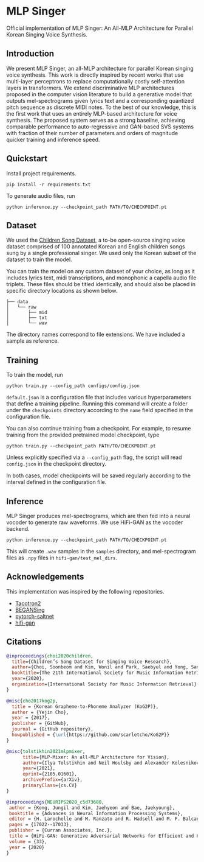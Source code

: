 # MLP Singer

Official implementation of MLP Singer: An All-MLP Architecture for Parallel Korean Singing Voice Synthesis.

## Introduction

We present MLP Singer, an all-MLP architecture for parallel Korean singing voice synthesis. This work is directly inspired by recent works that use multi-layer perceptrons to replace computationally costly self-attention layers in transformers. We extend discriminative MLP architectures proposed in the computer vision literature to build a generative model that outputs mel-spectrograms given lyrics text and a corresponding quantized pitch sequence as discrete MIDI notes. To the best of our knowledge, this is the first work that uses an entirely MLP-based architecture for voice synthesis. The proposed system serves as a strong baseline, achieving comparable performance to auto-regressive and GAN-based SVS systems with fraction of their number of parameters and orders of magnitude quicker training and inference speed.

## Quickstart

Install project requirements.

```
pip install -r requirements.txt
```

To generate audio files, run 

```
python inference.py --checkpoint_path PATH/TO/CHECKPOINT.pt
```

## Dataset

We used the [Children Song Dataset](https://github.com/emotiontts/emotiontts_open_db/tree/master/Dataset/CSD), a to-be open-source singing voice dataset comprised of 100 annotated Korean and English children songs sung by a single professional singer. We used only the Korean subset of the dataset to train the model.

You can train the model on any custom dataset of your choice, as long as it includes lyrics text, midi transcriptions, and monophonic a capella audio file triplets. These files should be titled identically, and should also be placed in specific directory locations as shown below.

```
├── data
│   └── raw
│       ├── mid
│       ├── txt
│       └── wav
```

The directory names correspond to file extensions. We have included a sample as reference.

## Training

To train the model, run

```
python train.py --config_path configs/config.json
```

`default.json` is a configuration file that includes various hyperparameters that define a training pipeline. Running this command will create a folder under the `checkpoints` directory according to the `name` field specified in the configuration file.

You can also continue training from a checkpoint. For example, to resume training from the provided pretrained model checkpoint, type

```
python train.py --checkpoint_path PATH/TO/CHECKPOINT.pt
```

Unless explicitly specified via a `--config_path` flag, the script will read `config.json` in the checkpoint directory. 

In both cases, model checkpoints will be saved regularly according to the interval defined in the configuration file. 

## Inference

MLP Singer produces mel-spectrograms, which are then fed into a neural vocoder to generate raw waveforms. We use HiFi-GAN as the vocoder backend. 

```
python inference.py --checkpoint_path PATH/TO/CHECKPOINT.pt
```

This will create `.wav` samples in the `samples` directory, and mel-spectrogram files as `.npy` files in `hifi-gan/test_mel_dirs`. 

## Acknowledgements

This implementation was inspired by the following repositories.

* [Tacotron2](https://github.com/NVIDIA/tacotron2)
* [BEGANSing](https://github.com/SoonbeomChoi/BEGANSing)
* [pytorch-saltnet](https://github.com/tugstugi/pytorch-saltnet)
* [hifi-gan](https://github.com/jik876/hifi-gan)


## Citations

```bibtex
@inproceedings{choi2020children,
  title={Children’s Song Dataset for Singing Voice Research},
  author={Choi, Soonbeom and Kim, Wonil and Park, Saebyul and Yong, Sangeon and Nam, Juhan},
  booktitle={The 21th International Society for Music Information Retrieval Conference (ISMIR)},
  year={2020},
  organization={International Society for Music Information Retrieval}
}
```

```bibtex
@misc{cho2017kog2p,
  title = {Korean Grapheme-to-Phoneme Analyzer (KoG2P)},
  author = {Yejin Cho},
  year = {2017},
  publisher = {GitHub},
  journal = {GitHub repository},
  howpublished = {\url{https://github.com/scarletcho/KoG2P}}
}
```

```bibtex
@misc{tolstikhin2021mlpmixer,
      title={MLP-Mixer: An all-MLP Architecture for Vision}, 
      author={Ilya Tolstikhin and Neil Houlsby and Alexander Kolesnikov and Lucas Beyer and Xiaohua Zhai and Thomas Unterthiner and Jessica Yung and Andreas Steiner and Daniel Keysers and Jakob Uszkoreit and Mario Lucic and Alexey Dosovitskiy},
      year={2021},
      eprint={2105.01601},
      archivePrefix={arXiv},
      primaryClass={cs.CV}
}
```

```bibtex
@inproceedings{NEURIPS2020_c5d73680,
 author = {Kong, Jungil and Kim, Jaehyeon and Bae, Jaekyoung},
 booktitle = {Advances in Neural Information Processing Systems},
 editor = {H. Larochelle and M. Ranzato and R. Hadsell and M. F. Balcan and H. Lin},
 pages = {17022--17033},
 publisher = {Curran Associates, Inc.},
 title = {HiFi-GAN: Generative Adversarial Networks for Efficient and High Fidelity Speech Synthesis},
 volume = {33},
 year = {2020}
}
```